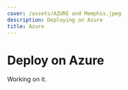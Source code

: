 ```yaml
---
cover: /assets/AZURE and Memphis.jpeg
description: Deploying on Azure
title: Azure
---
```


# Deploy on Azure

Working on it.
